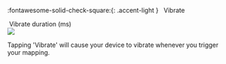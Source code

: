 :fontawesome-solid-check-square:{: .accent-light } &nbsp; Vibrate

&nbsp;Vibrate duration (ms)<br /> 
![](../images/ui-slider-default-light-450px.png)

Tapping 'Vibrate' will cause your device to vibrate whenever you trigger your mapping.